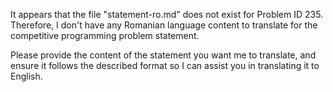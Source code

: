 It appears that the file "statement-ro.md" does not exist for Problem ID 235. Therefore, I don't have any Romanian language content to translate for the competitive programming problem statement. 

Please provide the content of the statement you want me to translate, and ensure it follows the described format so I can assist you in translating it to English.